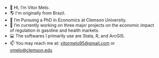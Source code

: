 - 👋 Hi, I’m Vitor Melo.
- 🌎 I'm originally from Brazil.
- 👀 I’m Pursuing a PhD in Economics at Clemson University.
- 🌱 I’m currently working on three major projects on the economic impact of regulation in gasoline and health markets. 
- 💻 The softwares I primarily use are Stata, R, and ArcGIS.
- 📫 You may reach me at: vitormelo95@gmail.com or vmelo@clemson.edu

<!---
vitormelo01/vitormelo01 is a ✨ special ✨ repository because its `README.md` (this file) appears on your GitHub profile.
You can click the Preview link to take a look at your changes.
--->
